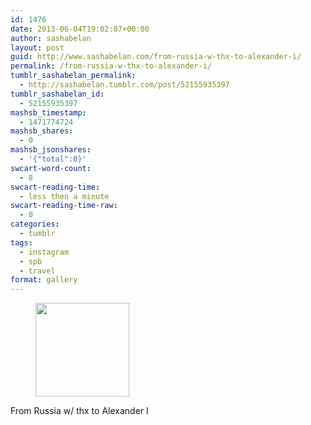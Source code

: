 ```yaml
---
id: 1476
date: 2013-06-04T19:02:07+00:00
author: sashabelan
layout: post
guid: http://www.sashabelan.com/from-russia-w-thx-to-alexander-i/
permalink: /from-russia-w-thx-to-alexander-i/
tumblr_sashabelan_permalink:
  - http://sashabelan.tumblr.com/post/52155935397
tumblr_sashabelan_id:
  - 52155935397
mashsb_timestamp:
  - 1471774724
mashsb_shares:
  - 0
mashsb_jsonshares:
  - '{"total":0}'
swcart-word-count:
  - 8
swcart-reading-time:
  - less then a minute
swcart-reading-time-raw:
  - 0
categories:
  - tumblr
tags:
  - instagram
  - spb
  - travel
format: gallery
---
```

<div id='gallery-430' class='gallery galleryid-1476 gallery-columns-3 gallery-size-thumbnail'>
  <figure class='gallery-item'> 
  
  <div class='gallery-icon landscape'>
    <a href='http://www.sashabelan.ru/from-russia-w-thx-to-alexander-i/attachment/1477/'><img width="150" height="150" src="http://www.sashabelan.ru/wp-content/uploads/2013/06/tumblr_mnvu7jYD171qarj97o1_1280-150x150.jpg" class="attachment-thumbnail size-thumbnail" alt="" srcset="http://www.sashabelan.ru/wp-content/uploads/2013/06/tumblr_mnvu7jYD171qarj97o1_1280-150x150.jpg 150w, http://www.sashabelan.ru/wp-content/uploads/2013/06/tumblr_mnvu7jYD171qarj97o1_1280-300x300.jpg 300w, http://www.sashabelan.ru/wp-content/uploads/2013/06/tumblr_mnvu7jYD171qarj97o1_1280-230x230.jpg 230w, http://www.sashabelan.ru/wp-content/uploads/2013/06/tumblr_mnvu7jYD171qarj97o1_1280-350x350.jpg 350w, http://www.sashabelan.ru/wp-content/uploads/2013/06/tumblr_mnvu7jYD171qarj97o1_1280.jpg 612w" sizes="(max-width: 150px) 100vw, 150px" /></a>
  </div></figure>
</div>

From Russia w/ thx to Alexander I